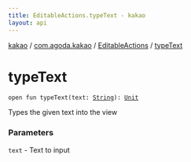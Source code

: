 ```yaml
---
title: EditableActions.typeText - kakao
layout: api
---
```


<div class='api-docs-breadcrumbs'><a href="../../index.html">kakao</a> / <a href="../index.html">com.agoda.kakao</a> / <a href="index.html">EditableActions</a> / <a href=".">typeText</a></div>

# typeText

<div class="signature"><code><span class="keyword">open</span> <span class="keyword">fun </span><span class="identifier">typeText</span><span class="symbol">(</span><span class="parameterName" id="com.agoda.kakao.EditableActions$typeText(kotlin.String)/text">text</span><span class="symbol">:</span>&nbsp;<a href="https://kotlinlang.org/api/latest/jvm/stdlib/kotlin/-string/index.html"><span class="identifier">String</span></a><span class="symbol">)</span><span class="symbol">: </span><a href="https://kotlinlang.org/api/latest/jvm/stdlib/kotlin/-unit/index.html"><span class="identifier">Unit</span></a></code></div>

Types the given text into the view

### Parameters

<code>text</code> - Text to input